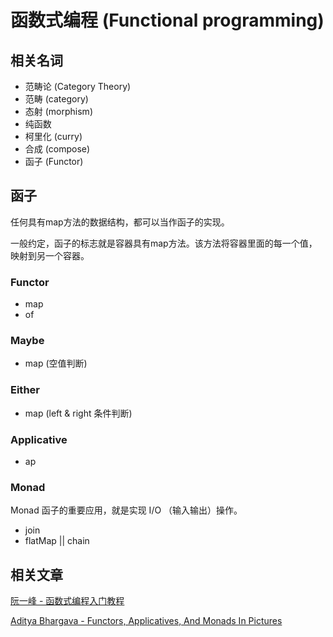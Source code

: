# 函数式编程 (Functional programming)

## 相关名词

- 范畴论 (Category Theory)
- 范畴 (category)
- 态射 (morphism)
- 纯函数
- 柯里化 (curry)
- 合成 (compose)
- 函子 (Functor)

## 函子
任何具有map方法的数据结构，都可以当作函子的实现。

一般约定，函子的标志就是容器具有map方法。该方法将容器里面的每一个值，映射到另一个容器。

### Functor
- map
- of

### Maybe
- map (空值判断)

### Either
- map (left & right 条件判断)


### Applicative
- ap

### Monad
Monad 函子的重要应用，就是实现 I/O （输入输出）操作。

- join
- flatMap || chain
## 相关文章

[阮一峰 - 函数式编程入门教程](https://www.ruanyifeng.com/blog/2017/02/fp-tutorial.html)

[Aditya Bhargava - Functors, Applicatives, And Monads In Pictures](https://adit.io/posts/2013-04-17-functors,_applicatives,_and_monads_in_pictures.html)